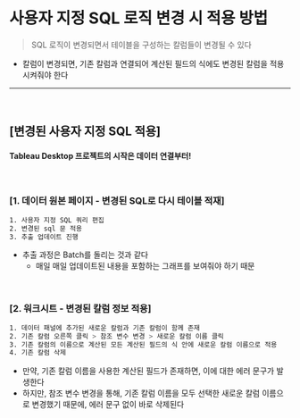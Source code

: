 # 사용자 지정 SQL 로직 변경 시 적용 방법
> SQL 로직이 변경되면서 테이블을 구성하는 칼럼들이 변경될 수 있다
* 칼럼이 변경되면, 기존 칼럼과 연결되어 계산된 필드의 식에도 변경된 칼럼을 적용시켜줘야 한다

<hr>
<br>

## [변경된 사용자 지정 SQL 적용]

#### Tableau Desktop 프로젝트의 시작은 데이터 연결부터!

<br>

### [1. 데이터 원본 페이지 - 변경된 SQL로 다시 테이블 적재]
```bash
1. 사용자 지정 SQL 쿼리 편집
2. 변경된 sql 문 적용
3. 추출 업데이트 진행
```
* 추출 과정은 Batch를 돌리는 것과 같다
  * 매일 매일 업데이트된 내용을 포함하는 그래프를 보여줘야 하기 때문

<br>

### [2. 워크시트 - 변경된 칼럼 정보 적용]
```bash
1. 데이터 패널에 추가된 새로운 칼럼과 기존 칼럼이 함께 존재
2. 기존 칼럼 오른쪽 클릭 > 참조 변수 변경 > 새로운 칼럼 이름 클릭
3. 기존 칼럼의 이름으로 계산된 모든 계산된 필드의 식 안에 새로운 칼럼 이름으로 적용
4. 기존 칼럼 삭제
```
* 만약, 기존 칼럼 이름을 사용한 계산된 필드가 존재하면, 이에 대한 에러 문구가 발생한다
* 하지만, 참조 변수 변경을 통해, 기존 칼럼 이름을 모두 선택한 새로운 칼럼 이름으로 변경했기 때문에, 에러 문구 없이 바로 삭제된다
